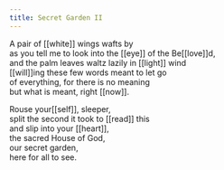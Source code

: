 ```yaml
---
title: Secret Garden II
---
```


A pair of [[white]] wings wafts by  
as you tell me to look into the [[eye]] of the Be[[love]]d,  
and the palm leaves waltz lazily in [[light]] wind  
[[will]]ing these few words meant to let go  
of everything, for there is no meaning  
but what is meant, right [[now]].  
  
Rouse your[[self]], sleeper,  
split the second it took to [[read]] this  
and slip into your [[heart]],  
the sacred House of God,  
our secret garden,  
here for all to see.     